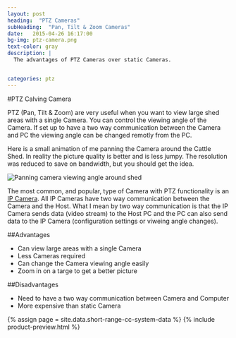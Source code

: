 ```yaml
---
layout: post
heading:  "PTZ Cameras"
subHeading:  "Pan, Tilt & Zoom Cameras"
date:   2015-04-26 16:17:00
bg-img: ptz-camera.png
text-color: gray
description: |
  The advantages of PTZ Cameras over static Cameras.


categories: ptz
---
```


#PTZ Calving Camera

PTZ (Pan, Tilt & Zoom) are very useful when you want to view large shed areas with a single Camera. You can control the viewing angle of the Camera. If set up to have a two way communication between the Camera and PC the viewing angle can be changed remotly from the PC.

Here is a small animation of me panning the Camera around the Cattle Shed. In reality the picture quality is better and is less jumpy. The resolution was reduced to save on bandwidth, but you should get the idea.


<img src="{{site.baseurl}}/img/pan-camera-around.gif" alt="Panning camera viewing angle around shed">

The most common, and popular, type of Camera with PTZ functionality is an [IP Camera]({{site.baseurl}}/ip/2015/04/24/ip-calving-camera-system.html). All IP Cameras have two way communication between the Camera and the Host. What I mean by two way communication is that the IP Camera sends data (video stream) to the Host PC and the PC can also send data to the IP Camera (configuration settings or viweing angle changes).

##Advantages
- Can view large areas with a single Camera
- Less Cameras required
- Can change the Camera viewing angle easily
- Zoom in on a targe to get a better picture

##Disadvantages
- Need to have a two way communication between Camera and Computer
- More expensive than static Camera


{% assign page = site.data.short-range-cc-system-data %}
{% include product-preview.html %}